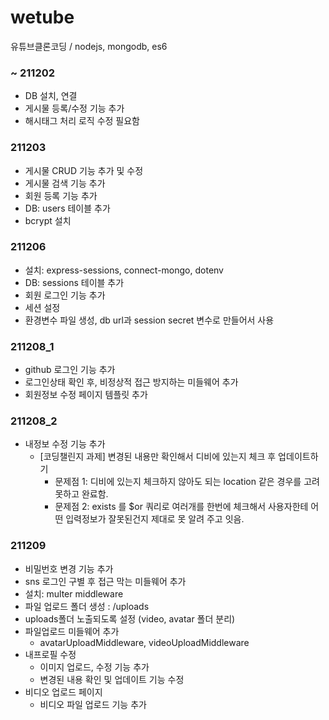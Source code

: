 
# wetube
유튜브클론코딩 / nodejs, mongodb, es6

### ~ 211202
- DB 설치, 연결
- 게시물 등록/수정 기능 추가
- 해시태그 처리 로직 수정 필요함

### 211203
- 게시물 CRUD 기능 추가 및 수정
- 게시물 검색 기능 추가
- 회원 등록 기능 추가
- DB: users 테이블 추가
- bcrypt 설치

### 211206
- 설치: express-sessions, connect-mongo, dotenv
- DB: sessions 테이블 추가
- 회원 로그인 기능 추가
- 세션 설정
- 환경변수 파일 생성, db url과 session secret 변수로 만들어서 사용

### 211208_1
- github 로그인 기능 추가
- 로그인상태 확인 후, 비정상적 접근 방지하는 미들웨어 추가
- 회원정보 수정 페이지 템플릿 추가

### 211208_2
- 내정보 수정 기능 추가
    - [코딩챌린지 과제] 변경된 내용만 확인해서 디비에 있는지 체크 후 업데이트하기
        - 문제점 1: 디비에 있는지 체크하지 않아도 되는 location 같은 경우를 고려 못하고 완료함.
        - 문제점 2: exists 를 $or 쿼리로 여러개를 한번에 체크해서 사용자한테 어떤 입력정보가 잘못된건지 제대로 못 알려 주고 잇음.

### 211209
- 비밀번호 변경 기능 추가
- sns 로그인 구별 후 접근 막는 미들웨어 추가
- 설치: multer middleware
- 파일 업로드 폴더 생성 : /uploads
- uploads폴더 노출되도록 설정 (video, avatar 폴더 분리)
- 파일업로드 미들웨어 추가
    - avatarUploadMiddleware, videoUploadMiddleware
- 내프로필 수정
    - 이미지 업로드, 수정 기능 추가
    - 변경된 내용 확인 및 업데이트 기능 수정
- 비디오 업로드 페이지
    - 비디오 파일 업로드 기능 추가

